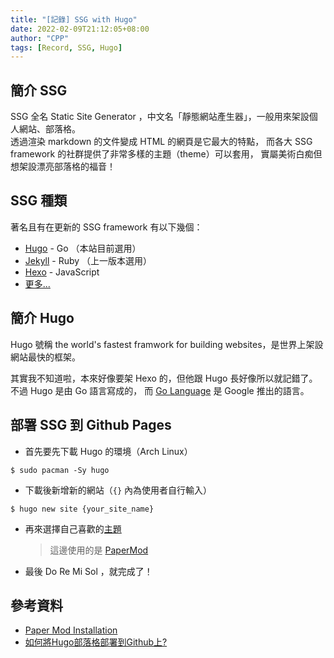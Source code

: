 ```yaml
---
title: "[記錄] SSG with Hugo"
date: 2022-02-09T21:12:05+08:00
author: "CPP"
tags: [Record, SSG, Hugo]
---
```


## 簡介 SSG
SSG 全名 Static Site Generator ，中文名「靜態網站產生器」，一般用來架設個人網站、部落格。  
透過渲染 markdown 的文件變成 HTML 的網頁是它最大的特點，
而各大 SSG framework 的社群提供了非常多樣的主題（theme）可以套用，
實屬美術白痴但想架設漂亮部落格的福音！

## SSG 種類
著名且有在更新的 SSG framework 有以下幾個：
* [Hugo](https://gohugo.io/) - Go （本站目前選用）
* [Jekyll](https://jekyllrb.com/) - Ruby （上一版本選用）
* [Hexo](https://hexo.io/) - JavaScript
* [更多...](https://jamstack.org/generators/)

## 簡介 Hugo
Hugo 號稱 the world's fastest framwork for building websites，是世界上架設網站最快的框架。  

其實我不知道啦，本來好像要架 Hexo 的，但他跟 Hugo 長好像所以就記錯了。不過 Hugo 是由 Go 語言寫成的，
而 [Go Language](https://go.dev/) 是 Google 推出的語言。  

## 部署 SSG 到 Github Pages
* 首先要先下載 Hugo 的環境（Arch Linux）
```console
$ sudo pacman -Sy hugo
```  


* 下載後新增新的網站（`{}` 內為使用者自行輸入）
```console
$ hugo new site {your_site_name}
```

* 再來選擇自己喜歡的[主題](https://themes.gohugo.io/)
    > 這邊使用的是 [PaperMod](https://themes.gohugo.io/themes/hugo-papermod/)

* 最後 Do Re Mi Sol ，就完成了！

## 參考資料
* [Paper Mod Installation](https://adityatelange.github.io/hugo-PaperMod/posts/papermod/papermod-installation/)
* [如何將Hugo部落格部署到Github上?](https://yurepo.tw/2021/03/%E5%A6%82%E4%BD%95%E5%B0%87hugo%E9%83%A8%E8%90%BD%E6%A0%BC%E9%83%A8%E7%BD%B2%E5%88%B0github%E4%B8%8A/)
